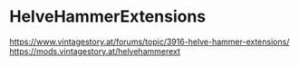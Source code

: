 # HelveHammerExtensions

https://www.vintagestory.at/forums/topic/3916-helve-hammer-extensions/
https://mods.vintagestory.at/helvehammerext
